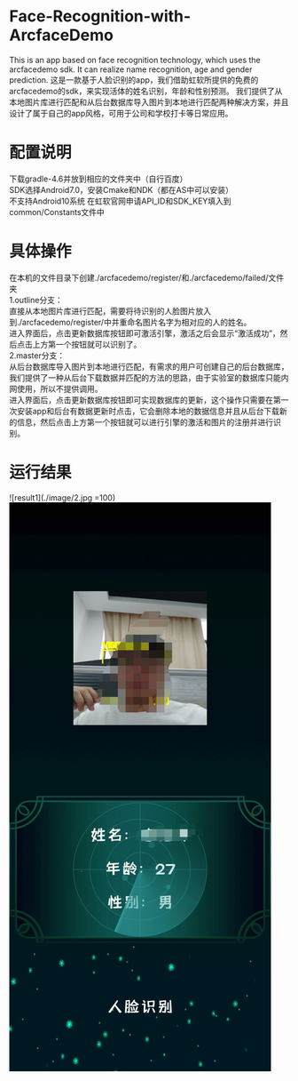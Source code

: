 # Face-Recognition-with-ArcfaceDemo  
This is an app based on face recognition technology, which uses the arcfacedemo sdk. It can realize name recognition, age and gender prediction.
这是一款基于人脸识别的app，我们借助虹软所提供的免费的arcfacedemo的sdk，来实现活体的姓名识别，年龄和性别预测。 我们提供了从本地图片库进行匹配和从后台数据库导入图片到本地进行匹配两种解决方案，并且设计了属于自己的app风格，可用于公司和学校打卡等日常应用。 

# 配置说明
下载gradle-4.6并放到相应的文件夹中（自行百度）  
SDK选择Android7.0，安装Cmake和NDK（都在AS中可以安装）  
不支持Android10系统
在虹软官网申请API_ID和SDK_KEY填入到common/Constants文件中

# 具体操作  
在本机的文件目录下创建./arcfacedemo/register/和./arcfacedemo/failed/文件夹  
1.outline分支：  
  直接从本地图片库进行匹配，需要将待识别的人脸图片放入到./arcfacedemo/register/中并重命名图片名字为相对应的人的姓名。  
  进入界面后，点击更新数据库按钮即可激活引擎，激活之后会显示“激活成功”，然后点击上方第一个按钮就可以识别了。  
2.master分支：  
  从后台数据库导入图片到本地进行匹配，有需求的用户可创建自己的后台数据库，我们提供了一种从后台下载数据并匹配的方法的思路，由于实验室的数据库只能内网使用，所以不提供调用。  
  进入界面后，点击更新数据库按钮即可实现数据库的更新，这个操作只需要在第一次安装app和后台有数据更新时点击，它会删除本地的数据信息并且从后台下载新的信息，然后点击上方第一个按钮就可以进行引擎的激活和图片的注册并进行识别。   
  
# 运行结果
![result1](./image/2.jpg  =100)   
![result2](./image/1.jpg) 
